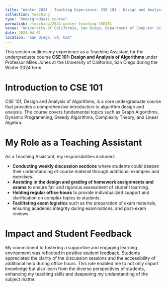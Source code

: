 ```yaml
---
title: "Winter 2024 - Teaching Experience: CSE 101 - Design and Analysis of Algorithms"
collection: teaching
type: "Undergraduate course"
permalink: /teaching/2024-winter-teaching-CSE101
venue: "University of California, San Diego, Department of Computer Science"
date: 2023-04-01
location: "San Diego, CA, USA"
---
```


This section outlines my experience as a Teaching Assistant for the undergraduate course **CSE 101: Design and Analysis of Algorithms** under Professor Miles Jones at the University of California, San Diego during the Winter 2024 term.

Introduction to CSE 101
======

CSE 101, Design and Analysis of Algorithms, is a core undergraduate course that provides a comprehensive introduction to algorithm design and analysis. The course covers fundamental topics such as Graph Algorithms, Dynamic Programming, Greedy Algorithms, Complexity Theory, and Linear Algebra.

My Role as a Teaching Assistant
======

As a Teaching Assistant, my responsibilities included:

- **Conducting weekly discussion sections** where students could deepen their understanding of course material through additional examples and exercises.
- **Assisting in the design and grading of homework assignments and exams** to ensure fair and rigorous assessment of student learning.
- **Holding regular office hours** to provide individualized support and clarification on complex topics to students.
- **Facilitating exam logistics** such as the preparation of exam materials, ensuring academic integrity during examinations, and post-exam reviews.

Impact and Student Feedback
======

My commitment to fostering a supportive and engaging learning environment was reflected in positive student feedback. Students appreciated the clarity of the discussion sessions and the accessibility of additional help during office hours. This role enabled me to not only impart knowledge but also learn from the diverse perspectives of students, enhancing my teaching skills and deepening my understanding of the subject matter.
